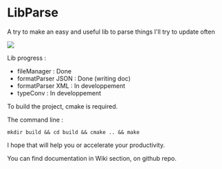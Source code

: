# LibParse
A try to make an easy and useful lib to parse things
I'll try to update often

![](https://cdn.discordapp.com/attachments/644106345397747713/659607495203094579/ezgif-6-c03758c6900b.gif)

Lib progress :

- fileManager : Done
- formatParser JSON : Done (writing doc)
- formatParser XML : In developpement
- typeConv : In developpement


To build the project, cmake is required.

The command line :
```
mkdir build && cd build && cmake .. && make
```

I hope that will help you or accelerate your productivity.

You can find documentation in Wiki section, on github repo.